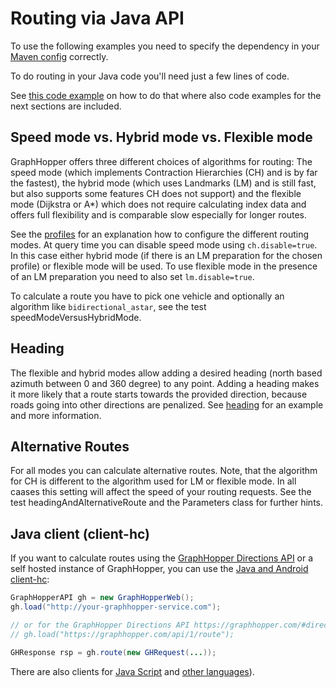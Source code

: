 # Routing via Java API

To use the following examples you need to specify the dependency in
your [Maven config](/README.md#maven) correctly.

To do routing in your Java code you'll need just a few lines of code.

See [this code example](../../example/src/main/java/com/graphhopper/example/RoutingExample.java)
on how to do that where also code examples for the next sections are
included.

## Speed mode vs. Hybrid mode vs. Flexible mode

GraphHopper offers three different choices of algorithms for routing: The speed mode (which implements Contraction
Hierarchies (CH) and is by far the fastest), the hybrid mode (which uses Landmarks (LM) and is still fast, but also supports
some features CH does not support) and the flexible mode (Dijkstra or A*) which does not require calculating index data
and offers full flexibility and is comparable slow especially for longer routes.

See the [profiles](./profiles.md) for an explanation how to configure the different routing modes. At query time you
can disable speed mode using `ch.disable=true`. In this case either hybrid mode (if there is an LM preparation for the
chosen profile) or flexible mode will be used. To use flexible mode in the presence of an LM preparation you need to 
also set `lm.disable=true`.

To calculate a route you have to pick one vehicle and optionally an algorithm like
`bidirectional_astar`, see the test speedModeVersusHybridMode.

## Heading

The flexible and hybrid modes allow adding a desired heading (north based azimuth between 0 and 360 degree)
to any point. Adding a heading makes it more likely that a route starts towards the provided direction, because
roads going into other directions are penalized. See [heading](./heading.md) for an example and more information.

## Alternative Routes

For all modes you can calculate alternative routes. Note, that the algorithm
for CH is different to the algorithm used for LM or flexible mode. In all
caases this setting will affect the speed of your routing requests. See
the test headingAndAlternativeRoute and the Parameters class for further hints.

## Java client (client-hc)
 
If you want to calculate routes using the [GraphHopper Directions API](https://www.graphhopper.com/products/) or 
a self hosted instance of GraphHopper, you can use the [Java and Android client-hc](https://github.com/graphhopper/graphhopper/tree/master/client-hc):


```java
GraphHopperAPI gh = new GraphHopperWeb();
gh.load("http://your-graphhopper-service.com");

// or for the GraphHopper Directions API https://graphhopper.com/#directions-api
// gh.load("https://graphhopper.com/api/1/route");

GHResponse rsp = gh.route(new GHRequest(...));
```

There are also clients for [Java Script](https://github.com/graphhopper/directions-api-js-client) and [other languages](https://github.com/graphhopper/directions-api-clients)).